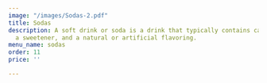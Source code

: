 ```yaml
---
image: "/images/Sodas-2.pdf"
title: Sodas
description: A soft drink or soda is a drink that typically contains carbonated water,
  a sweetener, and a natural or artificial flavoring.
menu_name: sodas
order: 11
price: ''

---
```

